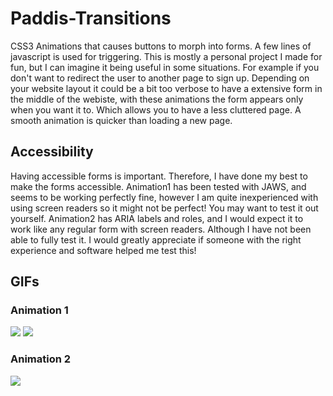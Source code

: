 # Paddis-Transitions
CSS3 Animations that causes buttons to morph into forms. A few lines of javascript is used for triggering. This is mostly a personal project I made for fun, but I can imagine it being useful in some situations. For example if you don't want to redirect the user to another page to sign up. Depending on your website layout it could be a bit too verbose to have a extensive form in the middle of the webiste, with these animations the form appears only when you want it to. Which allows you to have a less cluttered page. A smooth animation is quicker than loading a new page. 

## Accessibility
Having accessible forms is important. Therefore, I have done my best to make the forms accessible. Animation1 has been tested with JAWS, and seems to be working perfectly fine, however I am quite inexperienced with using screen readers so it might not be perfect! You may want to test it out yourself. Animation2 has ARIA labels and roles, and I would expect it to work like any regular form with screen readers. Although I have not been able to fully test it. I would greatly appreciate if someone with the right experience and software helped me test this! 
## GIFs

### Animation 1
![](https://media.giphy.com/media/xT9IgDbKxTG8vb3u7u/giphy.gif)
![](https://i.imgur.com/KHj7YV9.gif)

### Animation 2
![](https://i.imgur.com/WWdKfdX.gif)
